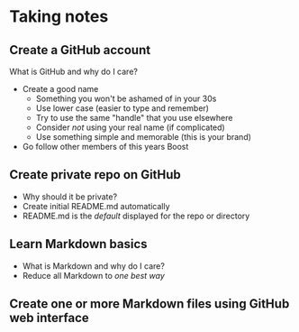 # Taking notes

## Create a GitHub account

 What is GitHub and why do I care?

* Create a good name
    - Something you won't be ashamed of in your 30s
    - Use lower case (easier to type and remember)
    - Try to use the same "handle" that you use elsewhere
    - Consider *not* using your real name (if complicated)
    - Use something simple and memorable (this is your brand)
* Go follow other members of this years Boost

## Create private repo on GitHub

* Why should it be private?
* Create initial README.md automatically
* README.md is the *default* displayed for the repo or directory

## Learn Markdown basics

* What is Markdown and why do I care?
* Reduce all Markdown to *one best way*

## Create one or more Markdown files using GitHub web interface


